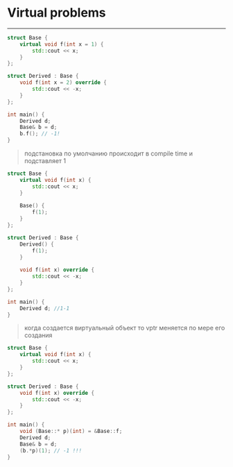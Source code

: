 # Virtual problems
***
```c++
struct Base {
    virtual void f(int x = 1) {
        std::cout << x;
    }
};

struct Derived : Base {
    void f(int x = 2) override {
        std::cout << -x;
    }
};

int main() {
    Derived d;
    Base& b = d;
    b.f(); // -1!
}
```
> подстановка по умолчанию происходит в compile time и подставляет 1

```c++
struct Base {
    virtual void f(int x) {
        std::cout << x;
    }
    
    Base() {
        f(1);
    }
};

struct Derived : Base {
    Derived() {
        f(1);
    }
    
    void f(int x) override {
        std::cout << -x;
    }
};

int main() {
    Derived d; //1-1
}
```
> когда создается виртуальный объект то vptr меняется по мере его создания

```c++
struct Base {
    virtual void f(int x) {
        std::cout << x;
    }
};

struct Derived : Base {
    void f(int x) override {
        std::cout << -x;
    }
};

int main() {
    void (Base::* p)(int) = &Base::f;
    Derived d; 
    Base& b = d;
    (b.*p)(1); // -1 !!!
}
```